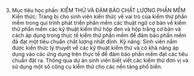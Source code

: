 3. Mục tiêu học phần: KIỂM THỬ VÀ ĐẢM BẢO CHẤT LƯỢNG PHẦN MỀM
Kiến thức: Trang bị cho sinh viên kiến thức về vai trò của kiểm thử
phần mềm trong qui trình phát triển phần mềm các thuật ngữ cơ bản về
kiểm thử phần mềm các kỹ thuật kiểm thử hộp đen và hộp trắng cơ bản và
cách áp dụng trong thực tế kiểm thử phần mềm để đảm bảo phần mềm đã đạt
một tiêu chuẩn chất lượng nhất định.
Kỹ năng: Sinh viên nắm được kiến thức lý thuyết về các kỹ thuật kiểm
thử và có khả năng áp dụng vào các ứng dụng trên thực tế để đảm bảo phần
mềm đạt các tiêu chuẩn đặt ra. Thông qua dự án sinh viên biết viết các
kiểm thử đơn vị và sử dụng một số công cụ kiểm thử cho các nền tảng phổ
biến.
